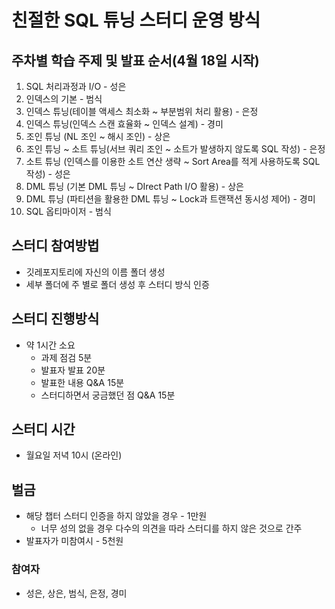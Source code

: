 # 친절한 SQL 튜닝 스터디 운영 방식

## 주차별 학습 주제 및 발표 순서(4월 18일 시작)

1. SQL 처리과정과 I/O - 성은
2. 인덱스의 기본 - 범식
3. 인덱스 튜닝(테이블 액세스 최소화 ~ 부분범위 처리 활용) - 은정
4. 인덱스 튜닝(인덱스 스캔 효율화 ~ 인덱스 설계) - 경미
5. 조인 튜닝 (NL 조인 ~ 해시 조인) - 상은
6. 조인 튜닝 ~ 소트 튜닝(서브 쿼리 조인 ~ 소트가 발생하지 않도록 SQL 작성) - 은정
7. 소트 튜닝 (인덱스를 이용한 소트 연산 생략 ~ Sort Area를 적게 사용하도록 SQL 작성) - 성은
8. DML 튜닝 (기본 DML 튜닝 ~ DIrect Path I/O 활용) - 상은
9. DML 튜닝 (파티션을 활용한 DML 튜닝 ~ Lock과 트랜잭션 동시성 제어) - 경미
10. SQL 옵티마이저 - 범식

## 스터디 참여방법

- 깃레포지토리에 자신의 이름 폴더 생성
- 세부 폴더에 주 별로 폴더 생성 후 스터디 방식 인증

## 스터디 진행방식

- 약 1시간 소요
    - 과제 점검 5분
    - 발표자 발표 20분
    - 발표한 내용 Q&A 15분
    - 스터디하면서 궁금했던 점 Q&A 15분

## 스터디 시간

- 월요일 저녁 10시 (온라인)

## 벌금

- 해당 챕터 스터디 인증을 하지 않았을 경우 - 1만원
    - 너무 성의 없을 경우 다수의 의견을 따라 스터디를 하지 않은 것으로 간주
- 발표자가 미참여시 - 5천원

### 참여자

- 성은, 상은, 범식, 은정, 경미
